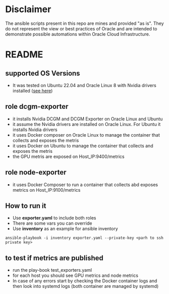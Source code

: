 # Disclaimer
The ansible scripts present in this repo are mines and provided "as is". They do not represent the view or best practices of Oracle and are intended to demonstrate possible automations within Oracle Cloud Infrastructure.

# README

## supported OS Versions
- It was tested on Ubuntu 22.04 and Oracle Linux 8 with Nvidia drivers installed ([see here](https://docs.oracle.com/en-us/iaas/images/image/55a32890-2cfa-42d2-92d9-998a31eecfd0/))

## role dcgm-exporter

- it installs Nvidia DCGM and DCGM Exporter on Oracle Linux and Ubuntu
- it assume the Nvidia drivers are installed on Oracle Linux. For Ubuntu it installs Nvidia drivers 
- it uses Docker composer on Oracle Linux to manage the container that collects and exposes the metris
- it uses Docker on Ubuntu to manage the container that collects and exposes the metris
- the GPU metris are exposed on Host_IP:9400/metrics

## role node-exporter

- it uses Docker Composer to run a container that collects abd exposes metrics on Host_IP:9100/metrics

## How to run it

- Use __exporter.yaml__ to include both roles
- There are some vars you can override
- Use __inventory__ as an example for ansible inventory

```
ansible-playbook -i inventory exporter.yaml --private-key <parh to ssh private key>
```

## to test if metrics are published

- run the play-book test_exporters.yaml
- for each host you should see GPU metrics and node metrics
- In case of any errors start by checking the Docker container logs and then look into systemd logs (both container are managed by systemd)
